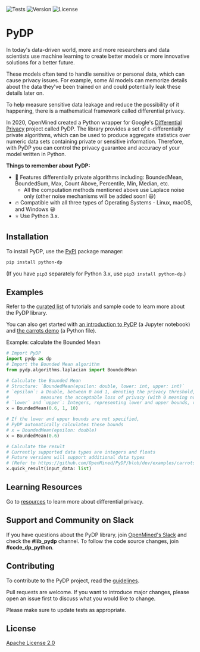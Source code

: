 ![Tests](https://img.shields.io/github/workflow/status/OpenMined/PyDP/Tests)
![Version](https://img.shields.io/github/v/tag/OpenMined/PyDP?color=green&label=pypi)
![License](https://img.shields.io/github/license/OpenMined/PyDP)

# PyDP

In today's data-driven world, more and more researchers and data scientists
use machine learning to create better models or more innovative solutions for
a better future.

These models often tend to handle sensitive or personal data, which can cause
privacy issues. For example, some AI models can memorize details about
the data they've been trained on and could potentially leak these details later
on.

To help measure sensitive data leakage and reduce the possibility of it
happening, there is a mathematical framework called differential privacy.

In 2020, OpenMined created a Python wrapper for Google's [Differential
Privacy](https://github.com/google/differential-privacy) project called PyDP.
The library provides a set of ε-differentially private algorithms, which can be
used to produce aggregate statistics over numeric data sets containing private
or sensitive information. Therefore, with PyDP you can control the privacy
guarantee and accuracy of your model written in Python.

**Things to remember about PyDP:**

- :rocket: Features differentially private algorithms including: BoundedMean,
BoundedSum, Max, Count Above, Percentile, Min, Median, etc.
  - All the computation methods mentioned above use Laplace noise only (other
noise mechanisms will be added soon! :smiley:)
- :fire: Compatible with all three types of Operating Systems - Linux, macOS, and Windows :smiley:
- :star: Use Python 3.x.

## Installation

To install PyDP, use the [PyPI](https://pip.pypa.io/en/stable/) package manager:

```bash
pip install python-dp
```

(If you have `pip3` separately for Python 3.x, use `pip3 install python-dp`.)

## Examples

Refer to the
[curated list](https://github.com/OpenMined/PyDP/tree/dev/examples)
of tutorials and sample code to learn more about the PyDP library.

You can also get started with
[an introduction to PyDP](https://github.com/OpenMined/PyDP/blob/dev/examples/Tutorial_1-carrots_demo/carrots_demo.ipynb)
(a Jupyter notebook) and
[the carrots demo](https://github.com/OpenMined/PyDP/blob/dev/examples/Tutorial_1-carrots_demo/carrots.py)
(a Python file).

Example: calculate the Bounded Mean

```python
# Import PyDP
import pydp as dp
# Import the Bounded Mean algorithm
from pydp.algorithms.laplacian import BoundedMean

# Calculate the Bounded Mean
# Structure: `BoundedMean(epsilon: double, lower: int, upper: int)`
# `epsilon`: a Double, between 0 and 1, denoting the privacy threshold,
#            measures the acceptable loss of privacy (with 0 meaning no loss is acceptable)
# `lower` and `upper`: Integers, representing lower and upper bounds, respectively
x = BoundedMean(0.6, 1, 10)

# If the lower and upper bounds are not specified,
# PyDP automatically calculates these bounds
# x = BoundedMean(epsilon: double)
x = BoundedMean(0.6)

# Calculate the result
# Currently supported data types are integers and floats
# Future versions will support additional data types
# (Refer to https://github.com/OpenMined/PyDP/blob/dev/examples/carrots.py)
x.quick_result(input_data: list)
```

## Learning Resources

Go to [resources](https://github.com/OpenMined/PyDP/blob/dev/resources.md)
to learn more about differential privacy.

## Support and Community on Slack

If you have questions about the PyDP library, join
[OpenMined's Slack](https://slack.openmined.org) and check the
**#lib_pydp** channel. To follow the code source changes, join
**#code_dp_python**.

## Contributing

To contribute to the PyDP project, read the
[guidelines](https://github.com/OpenMined/PyDP/blob/dev/contributing.md).

Pull requests are welcome. If you want to introduce major changes, please
open an issue first to discuss what you would like to change.

Please make sure to update tests as appropriate.

<!-- ## Contributors -->

## License
[Apache License 2.0](https://choosealicense.com/licenses/apache-2.0/)
